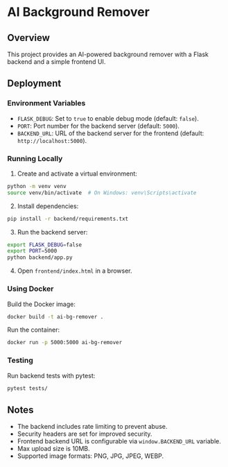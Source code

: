 # AI Background Remover

## Overview

This project provides an AI-powered background remover with a Flask backend and a simple frontend UI.

## Deployment

### Environment Variables

- `FLASK_DEBUG`: Set to `true` to enable debug mode (default: `false`).
- `PORT`: Port number for the backend server (default: `5000`).
- `BACKEND_URL`: URL of the backend server for the frontend (default: `http://localhost:5000`).

### Running Locally

1. Create and activate a virtual environment:

```bash
python -m venv venv
source venv/bin/activate  # On Windows: venv\Scripts\activate
```

2. Install dependencies:

```bash
pip install -r backend/requirements.txt
```

3. Run the backend server:

```bash
export FLASK_DEBUG=false
export PORT=5000
python backend/app.py
```

4. Open `frontend/index.html` in a browser.

### Using Docker

Build the Docker image:

```bash
docker build -t ai-bg-remover .
```

Run the container:

```bash
docker run -p 5000:5000 ai-bg-remover
```

### Testing

Run backend tests with pytest:

```bash
pytest tests/
```

## Notes

- The backend includes rate limiting to prevent abuse.
- Security headers are set for improved security.
- Frontend backend URL is configurable via `window.BACKEND_URL` variable.
- Max upload size is 10MB.
- Supported image formats: PNG, JPG, JPEG, WEBP.
